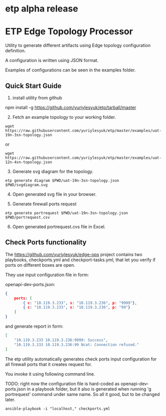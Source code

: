 # etp alpha release


# ETP Edge Topology Processor

Utility to generate different artifacts using Edge topology configuration definition.

A configuration is written using JSON format. 

Examples of configurations can be seen in the examples folder.

## Quick Start Guide

1. install utility from github

npm install -g https://github.com/yuriylesyuk/etp/tarball/master


2. Fetch an example topology to your working folder. 

```shell
wget https://raw.githubusercontent.com/yuriylesyuk/etp/master/examples/uat-19n-3sn-topology.json
```
or
```shell
wget https://raw.githubusercontent.com/yuriylesyuk/etp/master/examples/uat-12n-4sn-topology.json
```

3. Generate svg diagram for the topology.
```shell
etp generate diagram $PWD/uat-19n-3sn-topology.json $PWD/svgdiagram.svg
```
4. Open generated svg file in your browser.


5. Generate firewall ports request
```shell
etp generate portrequest $PWD/uat-19n-3sn-topology.json $PWD/portrequest.csv
```

6. Open generated portrequest.cvs file in Excel.



## Check Ports functionality

The https://github.com/yuriylesyuk/edge-ops project contains two playbooks, checkports.yml and checkport-tasks.yml, that let you verify if ports on different boxes are open.

They use input configuration file in form: 

openapi-dev-ports.json:
```json
{ 
    ports: [
        { c: "10.119.3.233", s: "10.119.3.236", p: "9999"},
        { c: "10.119.3.233", s: "10.119.3.236", p: "99"}
    ]
}
```

and generate report in form: 
```json
[
    "10.119.3.233 10.119.3.236:9999: Success",
    "10.119.3.233 10.119.3.236:99 Ncat: Connection refused."
]
```

The etp utility automatically generates check ports input configuration for all firewall ports that it creates request for.

You invoke it using following command line.

TODO: right now the configuration file is hard-coded as openapi-dev-ports.json in a playbook folder, but it also is generated when running 'g portrequest' command under same name. So all it good, but to be changed later.

```shell
ansible-playbook -i "localhost," checkports.yml
```
